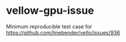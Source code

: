 # vellow-gpu-issue
Minimum reproducible test case for https://github.com/linebender/vello/issues/936
